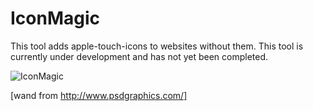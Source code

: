 # IconMagic
This tool adds apple-touch-icons to websites without them.
This tool is currently under development and has not yet been completed.

![IconMagic](https://cloud.githubusercontent.com/assets/14034891/11739648/198aa462-a041-11e5-9fe1-cd6af4a76df6.png)

[wand from http://www.psdgraphics.com/]
